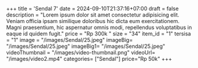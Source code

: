 +++
title = 'Sendal 7'
date = 2024-09-10T21:37:16+07:00
draft = false
description = "Lorem ipsum dolor sit amet consectetur adipisicing elit. Veniam officia ipsam similique doloribus hic dicta eum exercitationem. Magni praesentium, hic aspernatur omnis modi, repellendus voluptatibus in eaque id quidem fugit."
price = "Rp 300k "
size = "34"
item_id = "1"
tersisa = "1"
image = "/images/Sendal/25.jpeg"
imageBig= "/images/Sendal/25.jpeg"
imageBig1= "/images/Sendal/25.jpeg"
videoThumbnail = "/images/video-thumbnail.png"
videoUrl= "/images/video2.mp4"
categories= ["Sendal"]
price="Rp 50k"
+++


